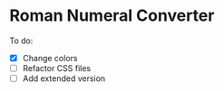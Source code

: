 # Roman Numeral Converter

To do:

* [x] Change colors
* [ ] Refactor CSS files
* [ ] Add extended version
